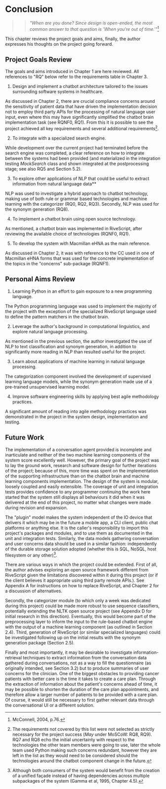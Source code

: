 # Conclusion

>> *"When are you done? Since design is open-ended, the most common answer to that
>> question is 'When you're out of time.'"*[^connell]

[^connell]: McConnell, 2004, p.76.

This chapter reviews the project goals and aims, finally, the author expresses
his thoughts on the project going forward.

## Project Goals Review

The goals and aims introduced in Chapter 1 are here reviewed.
All references to "RQ" below refer to the requirements
table in Chapter 3.

1. Design and implement a chatbot architecture tailored to the issues surrounding
software systems in healthcare.

As discussed in Chapter 2, there are crucial compliance concerns around the sensitivity
of patient data that have driven the implementation decision not to employ third
party APIs for the processing of natural language user input, even where this
may have significantly simplified the chatbot brain implementation task (see RQNF0, RQ1).
From this it is possible to see the project achieved all key requirements and
several additional requirements[^missedreqs].

2. To integrate with a specialized search engine.

While development over the current project had terminated before the search engine
was completed, a clear reference on how to integrate between the systems had
been provided (and materialized in the integration testing *MockSearch* class
and shown integrated at the postprocessing stage; see also RQ5 and Section 5.2).

3. To explore other applications of NLP that could be useful to extract information from natural language data**

NLP was used to investigate a hybrid approach to chatbot
technology, making use of both rule or grammar based technologies and machine
learning with the categorizer (RQ0, RQ2, RQ3). Secondly, NLP was used for the synonym generation (RQ8).

4. To implement a chatbot brain using open source technology.

As mentioned, a chatbot brain was implemented in RiveScript, after reviewing
the available choice of technologies (RQNF0, RQ1).

5. To develop the system with Macmillan eHNA as the main reference.

As discussed in Chapter 2, it was with reference to the CC used in one of Macmillan
eHNA forms that was used for the concrete implementation of the topics in the
"concerns" sub-package (RQNF1).

[^missedreqs]: The requirements not covered by this list were not selected as strictly necessary
for the project success (*May* under MoSCoW: RQ8, RQ9).
RQ7 and RQ8 echo the initial uncertainty with respect to the
technologies the other team members were going to use, later the whole team used
Python making such concerns redundant, however they are left in the list as they
would need to be considered should the technologies around the chatbot component
change in the future.

## Personal Aims Review

1. Learning Python in an effort to gain exposure to a new programming language.

The Python programming language was used to implement the majority of the project
with the exception of the specialized RiveScript language used to define the
pattern matchers in the chatbot brain.

2. Leverage the author's background in computational linguistics, and explore
natural language processing.

As mentioned in the previous section, the author investigated the use of NLP
to text classification and synonym generation, in addition to significantly
more reading in NLP than resulted useful for the project.

3. Learn about applications of machine learning in natural language processing.

The categorization component involved the development of supervised learning
language models, while the synonym generation made use of a pre-trained unsupervised
learning model.

4. Improve software engineering skills by applying best agile methodology practices.

A significant amount of reading into agile methodology practices was demonstrated in the
project in the system design, implementation and testing.

## Future Work

The implementation of
a conversation agent provided is incomplete and inarticulate and neither
of the two machine learning components of the system score excellently well.
However, the primary goal of the project was to lay the ground work,
research and software design for further iterations of the project;
because of this, more time was spent on the implementation of the supporting
infrastructure than on the chatbot brain and machine learning components
implementation.
The design of the system
is modular, loosely coupled and easily extensible. The coverage of unit and
integration tests provides confidence to any programmer continuing the work here
started that the system still displays all behaviours it did when it was delivered
at the end of this project, no matter what changes were made during revision and
expansion.

The "plugin" model makes the system independent of the IO device that delivers it
which may be in the future a mobile app,
a CLI client, public chat platforms or anything else. It is the caller's
responsibility to import this project's packages and modules, and to use them
as documented in the unit and integration tests. Similarly, the data models gathering conversation and
user concerns data should be used in a similar fashion: independently of the
durable storage solution adopted (whether this is SQL, NoSQL, host filesystem
or any other)[^facade].

[^facade]:  Although both consumers of the
system would benefit from the creation of a unified façade instead of having dependencies
across multiple subpackages of the system (Gamma et al, 1995, Chapter 4.5).  

There are various ways in which the project could be extended. First of all,
the author advises exploring an open source framework different from RiveScript
given the limitations discovered within it during this project (or if the client believes
it appropriate using third party remote APIs.). See Appendix A
for instructions on how to replace RiveScript, and
Chapter 2 for a discussion of alternatives.

Secondly, the categorizer module (to which only a week was dedicated during this
project) could be made more robust to use sequence classifiers, potentially
extending the NLTK open source project (see Appendix D for
initial research in this direction). Eventually, this would become part of the
preprocessing layer to inform the input to the rule-based chatbot engine with the
output of a machine learning component (as outlined in Section 2.4).
Third, generation of RiveScript (or similar specialized languages) could be investigated
following up on the initial results with the synonym generation package (Section 2.5).

Finally and most importantly, it may be desirable to investigate information-retrieval techniques to
extract information from the conversation data gathered during conversations,
not as a way to fill the questionnaire (as originally intended, see Section 3.2)
but to produce summaries of user concerns for the clinician.
One of the biggest obstacles to providing cancer patients with better care is the
time it takes to create a care plan. Through the extraction
of information about the patient's concerns ahead of time, it may be possible
to shorten the duration of the care plan appointments, and therefore allow
a larger number of patients to be provided with a care plan. Of course, it would
still be necessary to first gather relevant data through the conversational UI
or a different solution.
